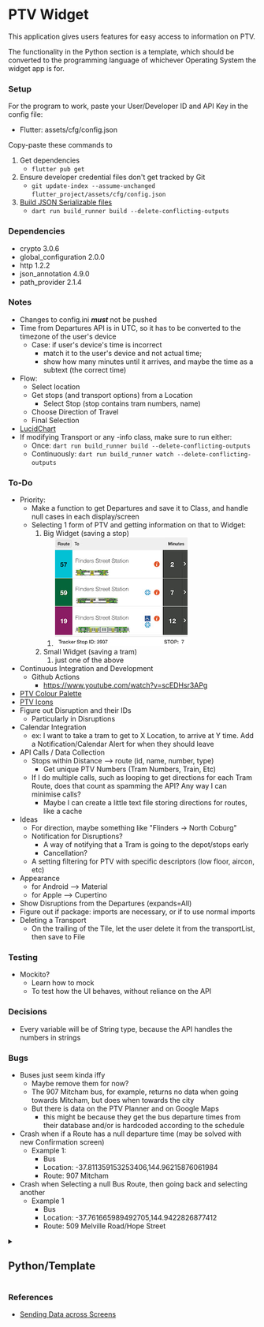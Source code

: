 # PTV Widget
This application gives users features for easy access to information on PTV. 

The functionality in the Python section is a template, which should be converted to the programming language of whichever Operating System the widget app is for.

### Setup
For the program to work, paste your User/Developer ID and API Key in the config file:
  - Flutter: assets/cfg/config.json

Copy-paste these commands to 
  1. Get dependencies 
     - ```flutter pub get```
  2. Ensure developer credential files don't get tracked by Git 
     - ```git update-index --assume-unchanged flutter_project/assets/cfg/config.json```
  3. [Build JSON Serializable files](https://docs.flutter.dev/data-and-backend/serialization/json#running-the-code-generation-utility)
     - ```dart run build_runner build --delete-conflicting-outputs```


### Dependencies
  - crypto 3.0.6
  - global_configuration 2.0.0 
  - http 1.2.2 
  - json_annotation 4.9.0 
  - path_provider 2.1.4

### Notes
- Changes to config.ini __*must*__ not be pushed
- Time from Departures API is in UTC, so it has to be converted to the timezone of the user's device
  - Case: if user's device's time is incorrect
    - match it to the user's device and not actual time;
    - show how many minutes until it arrives, and maybe the time as a subtext (the correct time)
- Flow:
  - Select location
  - Get stops (and transport options) from a Location
    - Select Stop (stop contains tram numbers, name)
  - Choose Direction of Travel
  - Final Selection
- [LucidChart](https://lucid.app/lucidchart/82b010cd-4cd5-42c0-8c19-f3066488b55a/edit?viewport_loc=-1937%2C-126%2C4157%2C2105%2C0_0&invitationId=inv_6c5333c9-7546-45d1-8473-e3fdb2c4135c)
- If modifying Transport or any -info class, make sure to run either:
  - Once: ```dart run build_runner build --delete-conflicting-outputs```
  - Continuously: ```dart run build_runner watch --delete-conflicting-outputs```

### To-Do
- Priority: 
  - Make a function to get Departures and save it to Class, and handle null cases in each display/screen
  - Selecting 1 form of PTV and getting information on that to Widget:
    1. Big Widget (saving a stop)
       1. ![tram_sample_screen.jpg](images%2Ftram_sample_screen.jpg)
    2. Small Widget (saving a tram)
       1. just one of the above
- Continuous Integration and Development
  - Github Actions
    - https://www.youtube.com/watch?v=scEDHsr3APg
- [PTV Colour Palette](https://www.righttoknow.org.au/request/5149/response/13973/attach/4/PTVH2977%20MSG%202018%202.4%20Colour%20v10%20PA%20v2.pdf)
- [PTV Icons](https://melbournesptgallery.weebly.com/melbourne-tram-sides.html)
- Figure out Disruption and their IDs
  - Particularly in Disruptions
- Calendar Integration
  - ex: I want to take a tram to get to X Location, to arrive at Y time. Add a Notification/Calendar Alert for when they should leave
- API Calls / Data Collection
  - Stops within Distance --> route (id, name, number, type)
    - Get unique PTV Numbers (Tram Numbers, Train, Etc)
  - If I do multiple calls, such as looping to get directions for each Tram Route, does that count as spamming the API? Any way I can minimise calls?
    - Maybe I can create a little text file storing directions for routes, like a cache
- Ideas
  - For direction, maybe something like "Flinders -> North Coburg"
  - Notification for Disruptions?
    - A way of notifying that a Tram is going to the depot/stops early
    - Cancellation?
  - A setting filtering for PTV with specific descriptors (low floor, aircon, etc)
- Appearance
  - for Android --> Material
  - for Apple --> Cupertino
- Show Disruptions from the Departures (expands=All) 
- Figure out if package: imports are necessary, or if to use normal imports
- Deleting a Transport
  - On the trailing of the Tile, let the user delete it from the transportList, then save to File

### Testing
- Mockito?
  - Learn how to mock
  - To test how the UI behaves, without reliance on the API

### Decisions
- Every variable will be of String type, because the API handles the numbers in strings

### Bugs
- Buses just seem kinda iffy
  - Maybe remove them for now?
  - The 907 Mitcham bus, for example, returns no data when going towards Mitcham, but does when towards the city
  - But there is data on the PTV Planner and on Google Maps
    - this might be because they get the bus departure times from their database and/or is hardcoded according to the schedule
- Crash when if a Route has a null departure time (may be solved with new Confirmation screen)
  - Example 1:
    - Bus 
    - Location: -37.811359153253406,144.96215876061984
    - Route: 907 Mitcham
- Crash when Selecting a null Bus Route, then going back and selecting another
  - Example 1
    - Bus
    - Location: -37.761665989492705,144.9422826877412
    - Route: 509 Melville Road/Hope Street

<details>
  <summary><h2><b>Python/Template</b></h2></summary>

  ### Setup:
  1. Paste developer credentials in: config.ini
  2. Copy-paste this command
    ```
    git update-index --assume-unchanged template/config.ini
    ```
  3. Dependencies
       - python 3.10
       - requests 2.31.0
       - pytest 8.1.1
       - tzdata

</details>

### References
- [Sending Data across Screens](https://docs.flutter.dev/cookbook/navigation/passing-data]=)

